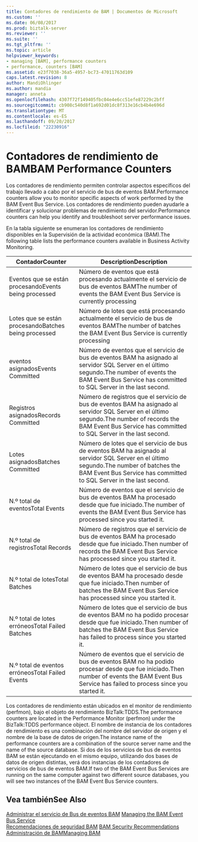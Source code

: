 ```yaml
---
title: Contadores de rendimiento de BAM | Documentos de Microsoft
ms.custom: ''
ms.date: 06/08/2017
ms.prod: biztalk-server
ms.reviewer: ''
ms.suite: ''
ms.tgt_pltfrm: ''
ms.topic: article
helpviewer_keywords:
- managing [BAM], performance counters
- performance, counters [BAM]
ms.assetid: e23f7038-36a5-4957-bc73-47011763d109
caps.latest.revision: 8
author: MandiOhlinger
ms.author: mandia
manager: anneta
ms.openlocfilehash: 4307f72f149405fbc04e4e6cc51efe87229c2bff
ms.sourcegitcommit: cb908c540d8f1a692d01dc8f313e16cb4b4e696d
ms.translationtype: MT
ms.contentlocale: es-ES
ms.lasthandoff: 09/20/2017
ms.locfileid: "22230916"
---
```

# <a name="bam-performance-counters"></a><span data-ttu-id="7b877-102">Contadores de rendimiento de BAM</span><span class="sxs-lookup"><span data-stu-id="7b877-102">BAM Performance Counters</span></span>
<span data-ttu-id="7b877-103">Los contadores de rendimiento permiten controlar aspectos específicos del trabajo llevado a cabo por el servicio de bus de eventos BAM.</span><span class="sxs-lookup"><span data-stu-id="7b877-103">Performance counters allow you to monitor specific aspects of work performed by the BAM Event Bus Service.</span></span> <span data-ttu-id="7b877-104">Los contadores de rendimiento pueden ayudarle a identificar y solucionar problemas de rendimiento del servidor.</span><span class="sxs-lookup"><span data-stu-id="7b877-104">Performance counters can help you identify and troubleshoot server performance issues.</span></span>  
  
 <span data-ttu-id="7b877-105">En la tabla siguiente se enumeran los contadores de rendimiento disponibles en la Supervisión de la actividad económica (BAM).</span><span class="sxs-lookup"><span data-stu-id="7b877-105">The following table lists the performance counters available in Business Activity Monitoring.</span></span>  
  
|<span data-ttu-id="7b877-106">Contador</span><span class="sxs-lookup"><span data-stu-id="7b877-106">Counter</span></span>|<span data-ttu-id="7b877-107">Description</span><span class="sxs-lookup"><span data-stu-id="7b877-107">Description</span></span>|  
|-------------|-----------------|  
|<span data-ttu-id="7b877-108">Eventos que se están procesando</span><span class="sxs-lookup"><span data-stu-id="7b877-108">Events being processed</span></span>|<span data-ttu-id="7b877-109">Número de eventos que está procesando actualmente el servicio de bus de eventos BAM</span><span class="sxs-lookup"><span data-stu-id="7b877-109">The number of events the BAM Event Bus Service is currently processing</span></span>|  
|<span data-ttu-id="7b877-110">Lotes que se están procesando</span><span class="sxs-lookup"><span data-stu-id="7b877-110">Batches being processed</span></span>|<span data-ttu-id="7b877-111">Número de lotes que está procesando actualmente el servicio de bus de eventos BAM</span><span class="sxs-lookup"><span data-stu-id="7b877-111">The number of batches the BAM Event Bus Service is currently processing</span></span>|  
|<span data-ttu-id="7b877-112">eventos asignados</span><span class="sxs-lookup"><span data-stu-id="7b877-112">Events Committed</span></span>|<span data-ttu-id="7b877-113">Número de eventos que el servicio de bus de eventos BAM ha asignado al servidor SQL Server en el último segundo.</span><span class="sxs-lookup"><span data-stu-id="7b877-113">The number of events the BAM Event Bus Service has committed to SQL Server in the last second.</span></span>|  
|<span data-ttu-id="7b877-114">Registros asignados</span><span class="sxs-lookup"><span data-stu-id="7b877-114">Records Committed</span></span>|<span data-ttu-id="7b877-115">Número de registros que el servicio de bus de eventos BAM ha asignado al servidor SQL Server en el último segundo.</span><span class="sxs-lookup"><span data-stu-id="7b877-115">The number of records the BAM Event Bus Service has committed to SQL Server in the last second.</span></span>|  
|<span data-ttu-id="7b877-116">Lotes asignados</span><span class="sxs-lookup"><span data-stu-id="7b877-116">Batches Committed</span></span>|<span data-ttu-id="7b877-117">Número de lotes que el servicio de bus de eventos BAM ha asignado al servidor SQL Server en el último segundo.</span><span class="sxs-lookup"><span data-stu-id="7b877-117">The number of batches the BAM Event Bus Service has committed to SQL Server in the last second.</span></span>|  
|<span data-ttu-id="7b877-118">N.º total de eventos</span><span class="sxs-lookup"><span data-stu-id="7b877-118">Total Events</span></span>|<span data-ttu-id="7b877-119">Número de eventos que el servicio de bus de eventos BAM ha procesado desde que fue iniciado.</span><span class="sxs-lookup"><span data-stu-id="7b877-119">The number of events the BAM Event Bus Service has processed since you started it.</span></span>|  
|<span data-ttu-id="7b877-120">N.º total de registros</span><span class="sxs-lookup"><span data-stu-id="7b877-120">Total Records</span></span>|<span data-ttu-id="7b877-121">Número de registros que el servicio de bus de eventos BAM ha procesado desde que fue iniciado.</span><span class="sxs-lookup"><span data-stu-id="7b877-121">Then number of records the BAM Event Bus Service has processed since you started it.</span></span>|  
|<span data-ttu-id="7b877-122">N.º total de lotes</span><span class="sxs-lookup"><span data-stu-id="7b877-122">Total Batches</span></span>|<span data-ttu-id="7b877-123">Número de lotes que el servicio de bus de eventos BAM ha procesado desde que fue iniciado.</span><span class="sxs-lookup"><span data-stu-id="7b877-123">Then number of batches the BAM Event Bus Service has processed since you started it.</span></span>|  
|<span data-ttu-id="7b877-124">N.º total de lotes erróneos</span><span class="sxs-lookup"><span data-stu-id="7b877-124">Total Failed Batches</span></span>|<span data-ttu-id="7b877-125">Número de lotes que el servicio de bus de eventos BAM no ha podido procesar desde que fue iniciado.</span><span class="sxs-lookup"><span data-stu-id="7b877-125">Then number of batches the BAM Event Bus Service has failed to process since you started it.</span></span>|  
|<span data-ttu-id="7b877-126">N.º total de eventos erróneos</span><span class="sxs-lookup"><span data-stu-id="7b877-126">Total Failed Events</span></span>|<span data-ttu-id="7b877-127">Número de eventos que el servicio de bus de eventos BAM no ha podido procesar desde que fue iniciado.</span><span class="sxs-lookup"><span data-stu-id="7b877-127">Then number of events the BAM Event Bus Service has failed to process since you started it.</span></span>|  
  
 <span data-ttu-id="7b877-128">Los contadores de rendimiento están ubicados en el monitor de rendimiento (perfmon), bajo el objeto de rendimiento BizTalk:TDDS.</span><span class="sxs-lookup"><span data-stu-id="7b877-128">The performance counters are located in the Performance Monitor (perfmon) under the BizTalk:TDDS performance object.</span></span> <span data-ttu-id="7b877-129">El nombre de instancia de los contadores de rendimiento es una combinación del nombre del servidor de origen y el nombre de la base de datos de origen.</span><span class="sxs-lookup"><span data-stu-id="7b877-129">The instance name of the performance counters are a combination of the source server name and the name of the source database.</span></span> <span data-ttu-id="7b877-130">Si dos de los servicios de bus de eventos BAM se están ejecutando en el mismo equipo, utilizando dos bases de datos de origen distintas, verá dos instancias de los contadores de servicios de bus de eventos BAM.</span><span class="sxs-lookup"><span data-stu-id="7b877-130">If two of the BAM Event Bus Services are running on the same computer against two different source databases, you will see two instances of the BAM Event Bus Service counters.</span></span>  
  
## <a name="see-also"></a><span data-ttu-id="7b877-131">Vea también</span><span class="sxs-lookup"><span data-stu-id="7b877-131">See Also</span></span>  
 <span data-ttu-id="7b877-132">[Administrar el servicio de Bus de eventos BAM](../core/managing-the-bam-event-bus-service.md) </span><span class="sxs-lookup"><span data-stu-id="7b877-132">[Managing the BAM Event Bus Service](../core/managing-the-bam-event-bus-service.md) </span></span>  
 <span data-ttu-id="7b877-133">[Recomendaciones de seguridad BAM](../core/bam-security-recommendations.md) </span><span class="sxs-lookup"><span data-stu-id="7b877-133">[BAM Security Recommendations](../core/bam-security-recommendations.md) </span></span>  
 [<span data-ttu-id="7b877-134">Administración de BAM</span><span class="sxs-lookup"><span data-stu-id="7b877-134">Managing BAM</span></span>](../core/managing-bam.md)